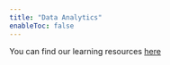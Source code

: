 ```yaml
---
title: "Data Analytics"
enableToc: false
---
```


You can find our learning resources [here](DataAnalytics/LearningResources/LearningResources.md) 